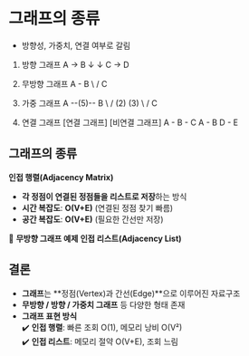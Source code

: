 # 그래프의 종류 
- 방향성, 가중치, 연결 여부로 갈림

1. 방향 그래프
A → B
↓   ↓
C → D



2. 무방향 그래프
A - B
 \ /
  C



3. 가중 그래프
A --(5)-- B
 \       /
  (2)  (3)
    \  /
     C



4. 연결 그래프
[연결 그래프]       [비연결 그래프]
   A - B - C         A - B   D - E


## 그래프의 종류
 **인접 행렬(Adjacency Matrix)** 
 - **각 정점이 연결된 정점들을 리스트로 저장**하는 방식
- **시간 복잡도**: **O(V+E)** (연결된 정점 찾기 빠름)
- **공간 복잡도**: **O(V+E)** (필요한 간선만 저장)

🔹 **무방향 그래프 예제**
 **인접 리스트(Adjacency List)**  




## 결론
- **그래프**는 **정점(Vertex)과 간선(Edge)**으로 이루어진 자료구조<br>
- **무방향 / 방향 / 가중치 그래프** 등 다양한 형태 존재<br>
- **그래프 표현 방식**<br>
    ✔️ **인접 행렬**: 빠른 조회 O(1), 메모리 낭비 O(V²)<br>
    ✔️ **인접 리스트**: 메모리 절약 O(V+E), 조회 느림
